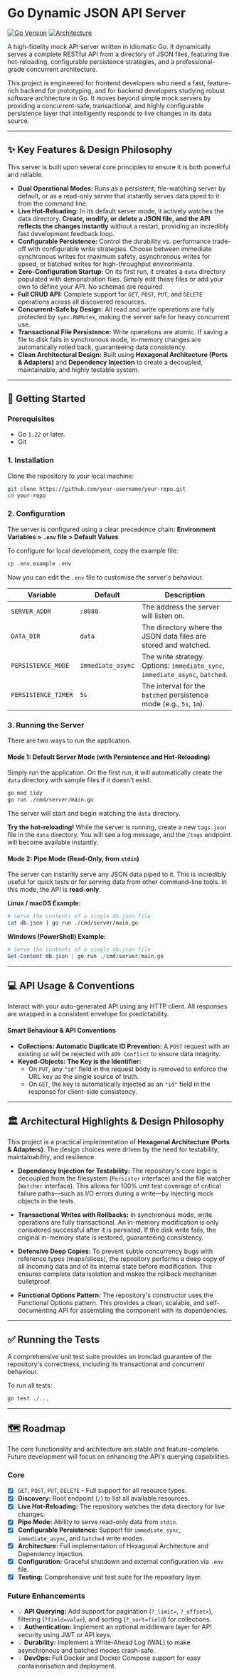 # Go Dynamic JSON API Server

[![Go Version](https://img.shields.io/badge/Go-1.25+-00ADD8.svg?style=flat-square)](https://go.dev/)
[![Architecture](https://img.shields.io/badge/Architecture-Hexagonal-8B008B.svg?style=flat-square)]()


A high-fidelity mock API server written in idiomatic Go. It dynamically serves a complete RESTful API from a directory of JSON files, featuring live hot-reloading, configurable persistence strategies, and a professional-grade concurrent architecture.

This project is engineered for frontend developers who need a fast, feature-rich backend for prototyping, and for backend developers studying robust software architecture in Go. It moves beyond simple mock servers by providing a concurrent-safe, transactional, and highly configurable persistence layer that intelligently responds to live changes in its data source.

---

## ✨ Key Features & Design Philosophy

This server is built upon several core principles to ensure it is both powerful and reliable.

*   **Dual Operational Modes:** Runs as a persistent, file-watching server by default, or as a read-only server that instantly serves data piped to it from the command line.
*   **Live Hot-Reloading:** In its default server mode, it actively watches the data directory. **Create, modify, or delete a JSON file, and the API reflects the changes instantly** without a restart, providing an incredibly fast development feedback loop.
*   **Configurable Persistence:** Control the durability vs. performance trade-off with configurable write strategies. Choose between immediate synchronous writes for maximum safety, asynchronous writes for speed, or batched writes for high-throughput environments.
*   **Zero-Configuration Startup:** On its first run, it creates a `data` directory populated with demonstration files. Simply edit these files or add your own to define your API. No schemas are required.
*   **Full CRUD API:** Complete support for `GET`, `POST`, `PUT`, and `DELETE` operations across all discovered resources.
*   **Concurrent-Safe by Design:** All read and write operations are fully protected by `sync.RWMutex`, making the server safe for heavy concurrent use.
*   **Transactional File Persistence:** Write operations are atomic. If saving a file to disk fails in synchronous mode, in-memory changes are automatically rolled back, guaranteeing data consistency.
*   **Clean Architectural Design:** Built using **Hexagonal Architecture (Ports & Adapters)** and **Dependency Injection** to create a decoupled, maintainable, and highly testable system.

---

## 🚀 Getting Started

### Prerequisites

*   Go `1.22` or later.
*   Git

### 1. Installation

Clone the repository to your local machine:
```bash
git clone https://github.com/your-username/your-repo.git
cd your-repo
```

### 2. Configuration

The server is configured using a clear precedence chain: **Environment Variables > `.env` file > Default Values**.

To configure for local development, copy the example file:
```bash
cp .env.example .env
```
Now you can edit the `.env` file to customise the server's behaviour.

| Variable             | Default           | Description                                                                                             |
|----------------------|-------------------|---------------------------------------------------------------------------------------------------------|
| `SERVER_ADDR`        | `:8080`           | The address the server will listen on.                                                                  |
| `DATA_DIR`           | `data`            | The directory where the JSON data files are stored and watched.                                         |
| `PERSISTENCE_MODE`   | `immediate_async` | The write strategy. Options: `immediate_sync`, `immediate_async`, `batched`.                              |
| `PERSISTENCE_TIMER`  | `5s`              | The interval for the `batched` persistence mode (e.g., `5s`, `1m`).                                     |

### 3. Running the Server

There are two ways to run the application.

#### **Mode 1: Default Server Mode** (with Persistence and Hot-Reloading)

Simply run the application. On the first run, it will automatically create the `data` directory with sample files if it doesn't exist.
```bash
go mod tidy
go run ./cmd/server/main.go
```
The server will start and begin watching the `data` directory.

**Try the hot-reloading!** While the server is running, create a new `tags.json` file in the `data` directory. You will see a log message, and the `/tags` endpoint will become available instantly.

#### **Mode 2: Pipe Mode** (Read-Only, from `stdin`)

The server can instantly serve any JSON data piped to it. This is incredibly useful for quick tests or for serving data from other command-line tools. In this mode, the API is **read-only**.

**Linux / macOS Example:**
```bash
# Serve the contents of a single db.json file
cat db.json | go run ./cmd/server/main.go
```

**Windows (PowerShell) Example:**
```powershell
# Serve the contents of a single db.json file
Get-Content db.json | go run ./cmd/server/main.go
```

---

## 💻 API Usage & Conventions

Interact with your auto-generated API using any HTTP client. All responses are wrapped in a consistent envelope for predictability.

#### **Smart Behaviour & API Conventions**

*   **Collections: Automatic Duplicate ID Prevention:** A `POST` request with an existing `id` will be rejected with `409 Conflict` to ensure data integrity.
*   **Keyed-Objects: The Key is the Identifier:**
    *   On `PUT`, any `"id"` field in the request body is removed to enforce the URL key as the single source of truth.
    *   On `GET`, the key is automatically injected as an `"id"` field in the response for client-side consistency.

---

## 🏛️ Architectural Highlights & Design Philosophy

This project is a practical implementation of **Hexagonal Architecture (Ports & Adapters)**. The design choices were driven by the need for testability, maintainability, and resilience.

*   **Dependency Injection for Testability:** The repository's core logic is decoupled from the filesystem (`Persister` interface) and the file watcher (`Watcher` interface). This allows for 100% unit test coverage of critical failure paths—such as I/O errors during a write—by injecting mock objects in the tests.

*   **Transactional Writes with Rollbacks:** In synchronous mode, write operations are fully transactional. An in-memory modification is only considered successful after it is persisted. If the disk write fails, the original in-memory state is restored, guaranteeing consistency.

*   **Defensive Deep Copies:** To prevent subtle concurrency bugs with reference types (maps/slices), the repository performs a deep copy of all incoming data and of its internal state before modification. This ensures complete data isolation and makes the rollback mechanism bulletproof.

*   **Functional Options Pattern:** The repository's constructor uses the Functional Options pattern. This provides a clean, scalable, and self-documenting API for assembling the component with its dependencies.

---

## ✅ Running the Tests

A comprehensive unit test suite provides an ironclad guarantee of the repository's correctness, including its transactional and concurrent behaviour.

To run all tests:
```bash
go test ./...
```

---

## 🗺️ Roadmap

The core functionality and architecture are stable and feature-complete. Future development will focus on enhancing the API's querying capabilities.

### Core
-   [x] `GET`, `POST`, `PUT`, `DELETE` - Full support for all resource types.
-   [x] **Discovery:** Root endpoint (`/`) to list all available resources.
-   [x] **Live Hot-Reloading:** The repository watches the data directory for live changes.
-   [x] **Pipe Mode:** Ability to serve read-only data from `stdin`.
-   [x] **Configurable Persistence:** Support for `immediate_sync`, `immediate_async`, and `batched` write modes.
-   [x] **Architecture:** Full implementation of Hexagonal Architecture and Dependency Injection.
-   [x] **Configuration:** Graceful shutdown and external configuration via `.env` file.
-   [x] **Testing:** Comprehensive unit test suite for the repository layer.

### Future Enhancements
-   💡 **API Querying:** Add support for pagination (`?_limit=`, `?_offset=`), filtering (`?field=value`), and sorting (`?_sort=field`) for collections.
-   💡 **Authentication:** Implement an optional middleware layer for API security using JWT or API keys.
-   💡 **Durability:** Implement a Write-Ahead Log (WAL) to make asynchronous and batched modes crash-safe.
-   💡 **DevOps:** Full Docker and Docker Compose support for easy containerisation and deployment.